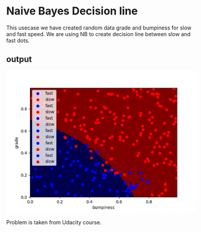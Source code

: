 # Naive Bayes Decision line
This usecase we have created random data grade and bumpiness for slow and fast speed.
We are using NB to create decision line between slow and fast dots.

## output

![Screenshot](test.png)

Problem is taken from Udacity course.
